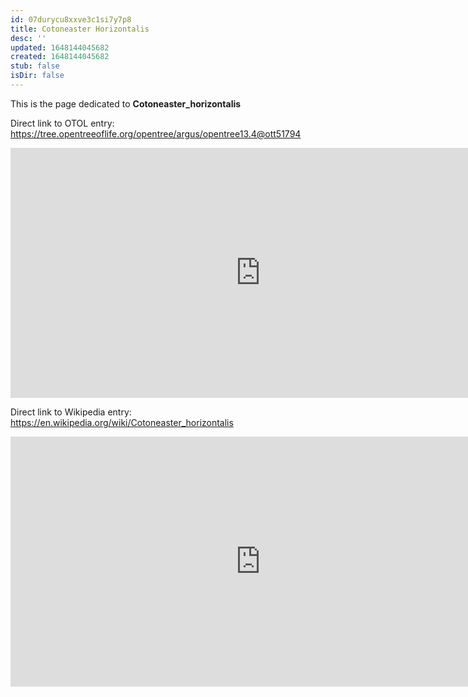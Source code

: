 ```yaml
---
id: 07durycu8xxve3c1si7y7p8
title: Cotoneaster Horizontalis
desc: ''
updated: 1648144045682
created: 1648144045682
stub: false
isDir: false
---
```

This is the page dedicated to **Cotoneaster_horizontalis**


Direct link to OTOL entry: https://tree.opentreeoflife.org/opentree/argus/opentree13.4@ott51794



<html>
    <body>
    <iframe src="https://tree.opentreeoflife.org/opentree/argus/opentree13.4@ott51794"
    width="800" height="400" frameborder="0" allowfullscreen> </iframe>
    </body>
</html>
    


Direct link to Wikipedia entry: https://en.wikipedia.org/wiki/Cotoneaster_horizontalis



<html>
    <body>
    <iframe src="https://en.wikipedia.org/wiki/Cotoneaster_horizontalis"
    width="800" height="400" frameborder="0" allowfullscreen> </iframe>
    </body>
</html>
    
